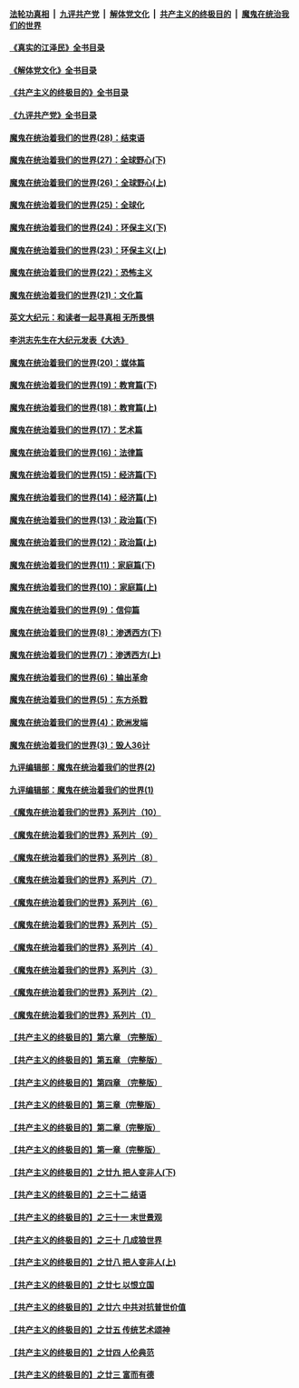 ####  [法轮功真相](../../../../basic/blob/master/README.md?t=09101801) &nbsp;|&nbsp; [九评共产党](../../../../9ping.md/blob/master/README.md?t=09101801) &nbsp;|&nbsp; [解体党文化](../../../../jtdwh.md/blob/master/README.md?t=09101801)  &nbsp;|&nbsp; [共产主义的终极目的](../../../../gczydzjmd.md/blob/master/README.md?t=09101801) &nbsp;|&nbsp; [魔鬼在统治我们的世界](../../../../mgztzwmdsj.md/blob/master/README.md?t=09101801) 

#### [《真实的江泽民》全书目录](../pages/nsc422/n13721399.md?t=09101801) 

#### [《解体党文化》全书目录](../pages/nsc422/n13721157.md?t=09101801) 

#### [《共产主义的终极目的》全书目录](../pages/nsc422/n13721048.md?t=09101801) 

#### [《九评共产党》全书目录](../pages/nsc422/n13708085.md?t=09101801) 

#### [魔鬼在统治着我们的世界(28)：结束语](../pages/nsc422/n10936246.md?t=09101801) 

#### [魔鬼在统治着我们的世界(27)：全球野心(下)](../pages/nsc422/n10928319.md?t=09101801) 

#### [魔鬼在统治着我们的世界(26)：全球野心(上)](../pages/nsc422/n10900318.md?t=09101801) 

#### [魔鬼在统治着我们的世界(25)：全球化](../pages/nsc422/n10788205.md?t=09101801) 

#### [魔鬼在统治着我们的世界(24)：环保主义(下)](../pages/nsc422/n10695307.md?t=09101801) 

#### [魔鬼在统治着我们的世界(23)：环保主义(上)](../pages/nsc422/n10688613.md?t=09101801) 

#### [魔鬼在统治着我们的世界(22)：恐怖主义](../pages/nsc422/n10614727.md?t=09101801) 

#### [魔鬼在统治着我们的世界(21)：文化篇](../pages/nsc422/n10597706.md?t=09101801) 

#### [英文大纪元：和读者一起寻真相 无所畏惧](../pages/nsc422/n12542027.md?t=09101801) 

#### [李洪志先生在大纪元发表《大选》](../pages/nsc422/n12534746.md?t=09101801) 

#### [魔鬼在统治着我们的世界(20)：媒体篇](../pages/nsc422/n10586579.md?t=09101801) 

#### [魔鬼在统治着我们的世界(19)：教育篇(下)](../pages/nsc422/n10564808.md?t=09101801) 

#### [魔鬼在统治着我们的世界(18)：教育篇(上)](../pages/nsc422/n10526970.md?t=09101801) 

#### [魔鬼在统治着我们的世界(17)：艺术篇](../pages/nsc422/n10499093.md?t=09101801) 

#### [魔鬼在统治着我们的世界(16)：法律篇](../pages/nsc422/n10485969.md?t=09101801) 

#### [魔鬼在统治着我们的世界(15)：经济篇(下)](../pages/nsc422/n10469975.md?t=09101801) 

#### [魔鬼在统治着我们的世界(14)：经济篇(上)](../pages/nsc422/n10457370.md?t=09101801) 

#### [魔鬼在统治着我们的世界(13)：政治篇(下)](../pages/nsc422/n10448270.md?t=09101801) 

#### [魔鬼在统治着我们的世界(12)：政治篇(上)](../pages/nsc422/n10444576.md?t=09101801) 

#### [魔鬼在统治着我们的世界(11)：家庭篇(下)](../pages/nsc422/n10440961.md?t=09101801) 

#### [魔鬼在统治着我们的世界(10)：家庭篇(上)](../pages/nsc422/n10435448.md?t=09101801) 

#### [魔鬼在统治着我们的世界(9)：信仰篇](../pages/nsc422/n10432159.md?t=09101801) 

#### [魔鬼在统治着我们的世界(8)：渗透西方(下)](../pages/nsc422/n10429603.md?t=09101801) 

#### [魔鬼在统治着我们的世界(7)：渗透西方(上)](../pages/nsc422/n10426013.md?t=09101801) 

#### [魔鬼在统治着我们的世界(6)：输出革命](../pages/nsc422/n10421536.md?t=09101801) 

#### [魔鬼在统治着我们的世界(5)：东方杀戮](../pages/nsc422/n10417707.md?t=09101801) 

#### [魔鬼在统治着我们的世界(4)：欧洲发端](../pages/nsc422/n10414890.md?t=09101801) 

#### [魔鬼在统治着我们的世界(3)：毁人36计](../pages/nsc422/n10411583.md?t=09101801) 

#### [九评编辑部：魔鬼在统治着我们的世界(2)](../pages/nsc422/n10410036.md?t=09101801) 

#### [九评编辑部：魔鬼在统治着我们的世界(1)](../pages/nsc422/n10406825.md?t=09101801) 

#### [《魔鬼在统治着我们的世界》系列片（10）](../pages/nsc422/n12292670.md?t=09101801) 

#### [《魔鬼在统治着我们的世界》系列片（9）](../pages/nsc422/n12290859.md?t=09101801) 

#### [《魔鬼在统治着我们的世界》系列片（8）](../pages/nsc422/n12287445.md?t=09101801) 

#### [《魔鬼在统治着我们的世界》系列片（7）](../pages/nsc422/n12283425.md?t=09101801) 

#### [《魔鬼在统治着我们的世界》系列片（6）](../pages/nsc422/n12282314.md?t=09101801) 

#### [《魔鬼在统治着我们的世界》系列片（5）](../pages/nsc422/n12281419.md?t=09101801) 

#### [《魔鬼在统治着我们的世界》系列片（4）](../pages/nsc422/n12274024.md?t=09101801) 

#### [《魔鬼在统治着我们的世界》系列片（3）](../pages/nsc422/n12271322.md?t=09101801) 

#### [《魔鬼在统治着我们的世界》系列片（2）](../pages/nsc422/n12269049.md?t=09101801) 

#### [《魔鬼在统治着我们的世界》系列片（1）](../pages/nsc422/n12267575.md?t=09101801) 

#### [【共产主义的终极目的】第六章 （完整版）](../pages/nsc422/n11428913.md?t=09101801) 

#### [【共产主义的终极目的】第五章 （完整版）](../pages/nsc422/n11428912.md?t=09101801) 

#### [【共产主义的终极目的】第四章 （完整版）](../pages/nsc422/n11428907.md?t=09101801) 

#### [【共产主义的终极目的】第三章（完整版）](../pages/nsc422/n11428848.md?t=09101801) 

#### [【共产主义的终极目的】第二章（完整版）](../pages/nsc422/n11428831.md?t=09101801) 

#### [【共产主义的终极目的】第一章（完整版）](../pages/nsc422/n11417651.md?t=09101801) 

#### [【共产主义的终极目的】之廿九 把人变非人(下)](../pages/nsc422/n11344140.md?t=09101801) 

#### [【共产主义的终极目的】之三十二 结语](../pages/nsc422/n11360535.md?t=09101801) 

#### [【共产主义的终极目的】之三十一 末世景观](../pages/nsc422/n11351129.md?t=09101801) 

#### [【共产主义的终极目的】之三十 几成狼世界](../pages/nsc422/n11348280.md?t=09101801) 

#### [【共产主义的终极目的】之廿八 把人变非人(上)](../pages/nsc422/n11340492.md?t=09101801) 

#### [【共产主义的终极目的】之廿七 以恨立国](../pages/nsc422/n11336944.md?t=09101801) 

#### [【共产主义的终极目的】之廿六 中共对抗普世价值](../pages/nsc422/n11324785.md?t=09101801) 

#### [【共产主义的终极目的】之廿五 传统艺术颂神](../pages/nsc422/n11296396.md?t=09101801) 

#### [【共产主义的终极目的】之廿四 人伦典范](../pages/nsc422/n11296397.md?t=09101801) 

#### [【共产主义的终极目的】之廿三 富而有德](../pages/nsc422/n11283598.md?t=09101801) 

